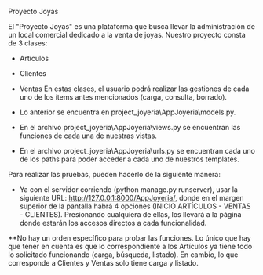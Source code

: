Proyecto Joyas

El "Proyecto Joyas" es una plataforma que busca llevar la administración de un local comercial dedicado a la venta de joyas. Nuestro proyecto consta de 3 clases:

- Artículos
- Clientes
- Ventas
En estas clases, el usuario podrá realizar las gestiones de cada uno de los ítems antes mencionados (carga, consulta, borrado).

- Lo anterior se encuentra en project_joyeria\AppJoyeria\models.py.
- En el archivo project_joyeria\AppJoyeria\views.py se encuentran las funciones de cada una de nuestras vistas.
- En el archivo project_joyeria\AppJoyeria\urls.py se encuentran cada uno de los paths para poder acceder a cada uno de nuestros templates.

Para realizar las pruebas, pueden hacerlo de la siguiente manera:

- Ya con el servidor corriendo (python manage.py runserver), usar la siguiente URL: http://127.0.0.1:8000/AppJoyeria/, donde en el margen superior de la pantalla habrá 4 opciones (INICIO  ARTÍCULOS - VENTAS - CLIENTES). Presionando cualquiera de ellas, los llevará a la página donde estarán los accesos directos a cada funcionalidad.

**No hay un orden específico para probar las funciones. Lo único que hay que tener en cuenta es que lo correspondiente a los Artículos ya tiene todo lo solicitado funcionando (carga, búsqueda, listado). En cambio, lo que corresponde a Clientes y Ventas solo tiene carga y listado.
